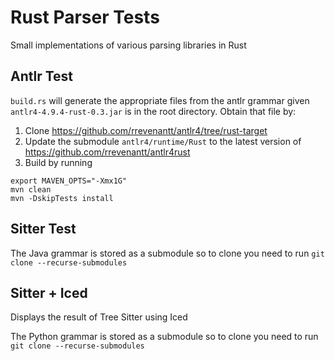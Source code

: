 # Rust Parser Tests

Small implementations of various parsing libraries in Rust

## Antlr Test

`build.rs` will generate the appropriate files from the antlr grammar given `antlr4-4.9.4-rust-0.3.jar` is in the root directory. Obtain that file by:

1. Clone https://github.com/rrevenantt/antlr4/tree/rust-target
2. Update the submodule `antlr4/runtime/Rust` to the latest version of https://github.com/rrevenantt/antlr4rust
3. Build by running

```
export MAVEN_OPTS="-Xmx1G"
mvn clean
mvn -DskipTests install
```

## Sitter Test

The Java grammar is stored as a submodule so to clone you need to run `git clone --recurse-submodules`

## Sitter + Iced

Displays the result of Tree Sitter using Iced

The Python grammar is stored as a submodule so to clone you need to run `git clone --recurse-submodules`
